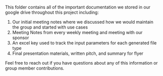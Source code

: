 This folder contains all of the important documentation we stored in our google drive throughout this project including:

1. Our initial meeting notes where we discussed how we would maintain the group and started with use cases
2. Meeting Notes from every weekly meeting and meeting with our sponsor
3. An excel key used to track the input parameters for each generated file type
4. Final presentation materials, written pitch, and summary for flyer

Feel free to reach out if you have questions about any of this information or group member contributions.
